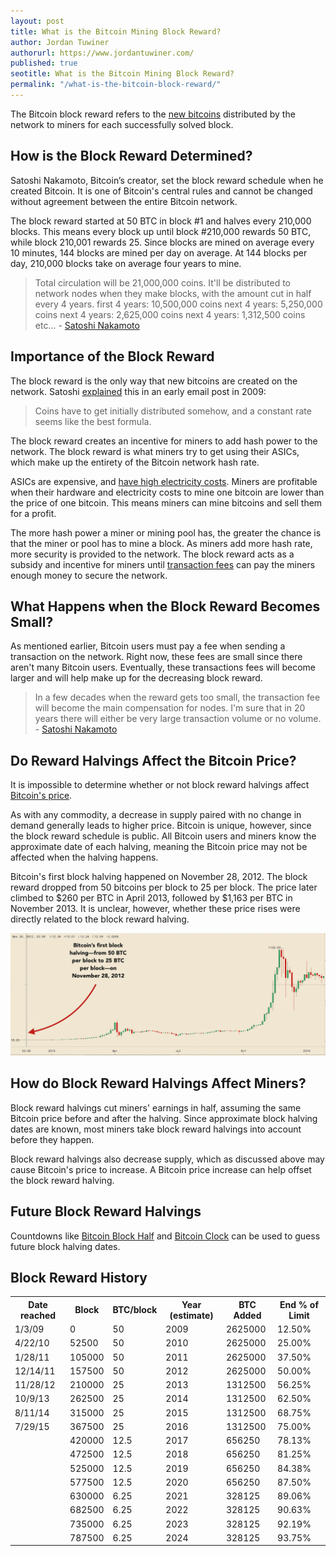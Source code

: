 ```yaml
---
layout: post
title: What is the Bitcoin Mining Block Reward?
author: Jordan Tuwiner
authorurl: https://www.jordantuwiner.com/
published: true
seotitle: What is the Bitcoin Mining Block Reward?
permalink: "/what-is-the-bitcoin-block-reward/"
---
```

The Bitcoin block reward refers to the [new bitcoins](/how-are-new-bitcoins-created/) distributed by the network to miners for each successfully solved block.  

## How is the Block Reward Determined? 

Satoshi Nakamoto, Bitcoin’s creator, set the block reward schedule when he created Bitcoin. It is one of Bitcoin's central rules and cannot be changed without agreement between the entire Bitcoin network.

The block reward started at 50 BTC in block #1 and halves every 210,000 blocks. This means every block up until block #210,000 rewards 50 BTC, while block 210,001 rewards 25. Since blocks are mined on average every 10 minutes, 144 blocks are mined per day on average. At 144 blocks per day, 210,000 blocks take on average four years to mine.

>  Total circulation will be 21,000,000 coins. It'll be distributed to network nodes when they make blocks, with the amount cut in half every 4 years. first 4 years: 10,500,000 coins next 4 years: 5,250,000 coins next 4 years: 2,625,000 coins next 4 years: 1,312,500 coins etc... - [Satoshi Nakamoto](http://satoshi.nakamotoinstitute.org/emails/cryptography/16/)

## Importance of the Block Reward

The block reward is the only way that new bitcoins are created on the network. Satoshi [explained](http://satoshi.nakamotoinstitute.org/emails/cryptography/5/#selection-63.0-14.46) this in an early email post in 2009: 

> Coins have to get initially distributed somehow, and a constant rate seems like
the best formula.

The block reward creates an incentive for miners to add hash power to the network. The block reward is what miners try to get using their ASICs, which make up the entirety of the Bitcoin network hash rate. 

ASICs are expensive, and [have high electricity costs](/is-bitcoin-mining-waste-electricity/). Miners are profitable when their hardware and electricity costs to mine one bitcoin are lower than the price of one bitcoin. This means miners can mine bitcoins and sell them for a profit.  

The more hash power a miner or mining pool has, the greater the chance is that the miner or pool has to mine a block. As miners add more hash rate, more security is provided to the network. The block reward acts as a subsidy and incentive for miners until [transaction fees](/bitcoin-mining-fees/) can pay the miners enough money to secure the network.

## What Happens when the Block Reward Becomes Small? 

As mentioned earlier, Bitcoin users must pay a fee when sending a transaction on the network. Right now, these fees are small since there aren't many Bitcoin users. Eventually, these transactions fees will become larger and will help make up for the decreasing block reward. 

> In a few decades when the reward gets too small, the transaction fee will become the main compensation for nodes.  I'm sure that in 20 years there will either be very large transaction volume or no volume. - [Satoshi Nakamoto](http://satoshi.nakamotoinstitute.org/posts/bitcointalk/57/#selection-21.149-21.354)

## Do Reward Halvings Affect the Bitcoin Price? 

It is impossible to determine whether or not block reward halvings affect [Bitcoin's price](https://www.weusecoins.com/en/bitcoin-price/). 

As with any commodity, a decrease in supply paired with no change in demand generally leads to higher price. Bitcoin is unique, however, since the block reward schedule is public. All Bitcoin users and miners know the approximate date of each halving, meaning the Bitcoin price may not be affected when the halving happens. 

Bitcoin's first block halving happened on November 28, 2012. The block reward dropped from 50 bitcoins per block to 25 per block. The price later climbed to $260 per BTC in April 2013, followed by $1,163 per BTC in November 2013. It is unclear, however, whether these price rises were directly related to the block reward halving. 

<img src="/images/blockhalve.png" />

## How do Block Reward Halvings Affect Miners?

Block reward halvings cut miners' earnings in half, assuming the same Bitcoin price before and after the halving. Since approximate block halving dates are known, most miners take block reward halvings into account before they happen. 

Block reward halvings also decrease supply, which as discussed above may cause Bitcoin's price to increase. A Bitcoin price increase can help offset the block reward halving. 

## Future Block Reward Halvings

Countdowns like [Bitcoin Block Half](http://www.bitcoinblockhalf.com/) and [Bitcoin Clock](http://bitcoinclock.com/) can be used to guess future block halving dates. 

## Block Reward History

<table class="block-table">
<tbody><tr><th>Date reached</th>
<th>Block</th>
<th>BTC/block</th>
<th>Year (estimate)</th>
<th>BTC Added</th>
<th>End % of Limit</th>
</tr>
<tr><td>1/3/09</td>
<td>0</td>
<td>50</td>
<td>2009</td>
<td>2625000</td>
<td>12.50%</td>
</tr>
<tr><td>4/22/10</td>
<td>52500</td>
<td>50</td>
<td>2010</td>
<td>2625000</td>
<td>25.00%</td>
</tr>
<tr><td>1/28/11</td>
<td>105000</td>
<td>50</td>
<td>2011</td>
<td>2625000</td>
<td>37.50%</td>
</tr>
<tr><td>12/14/11</td>
<td>157500</td>
<td>50</td>
<td>2012</td>
<td>2625000</td>
<td>50.00%</td>
</tr>
<tr><td>11/28/12</td>
<td>210000</td>
<td>25</td>
<td>2013</td>
<td>1312500</td>
<td>56.25%</td>
</tr>
<tr><td>10/9/13</td>
<td>262500</td>
<td>25</td>
<td>2014</td>
<td>1312500</td>
<td>62.50%</td>
</tr>
<tr><td>8/11/14</td>
<td>315000</td>
<td>25</td>
<td>2015</td>
<td>1312500</td>
<td>68.75%</td>
</tr>
<tr><td>7/29/15</td>
<td>367500</td>
<td>25</td>
<td>2016</td>
<td>1312500</td>
<td>75.00%</td>
</tr>
<tr><td> </td>
<td>420000</td>
<td>12.5</td>
<td>2017</td>
<td>656250</td>
<td>78.13%</td>
</tr>
<tr><td> </td>
<td>472500</td>
<td>12.5</td>
<td>2018</td>
<td>656250</td>
<td>81.25%</td>
</tr>
<tr><td> </td>
<td>525000</td>
<td>12.5</td>
<td>2019</td>
<td>656250</td>
<td>84.38%</td>
</tr>
<tr><td> </td>
<td>577500</td>
<td>12.5</td>
<td>2020</td>
<td>656250</td>
<td>87.50%</td>
</tr>
<tr><td> </td>
<td>630000</td>
<td>6.25</td>
<td>2021</td>
<td>328125</td>
<td>89.06%</td>
</tr>
<tr><td> </td>
<td>682500</td>
<td>6.25</td>
<td>2022</td>
<td>328125</td>
<td>90.63%</td>
</tr>
<tr><td> </td>
<td>735000</td>
<td>6.25</td>
<td>2023</td>
<td>328125</td>
<td>92.19%</td>
</tr>
<tr><td> </td>
<td>787500</td>
<td>6.25</td>
<td>2024</td>
<td>328125</td>
<td>93.75%</td>
</tr>
</tbody></table>
